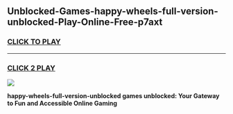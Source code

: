 
## Unblocked-Games-happy-wheels-full-version-unblocked-Play-Online-Free-p7axt
<h3>
<a href="https://premium76.site?title=happy-wheels-full-version-unblocked&ref=26A">CLICK TO PLAY</a></h3>
<hr>

<h3>
<a href="https://premium76.site?title=happy-wheels-full-version-unblocked&ref=26A">CLICK 2 PLAY</a>
  
</h3>

<a href="https://premium76.site?title=happy-wheels-full-version-unblocked&ref=26A"><img src="https://clearcache.store/games.png"></a>


**happy-wheels-full-version-unblocked games unblocked: Your Gateway to Fun and Accessible Online Gaming**
